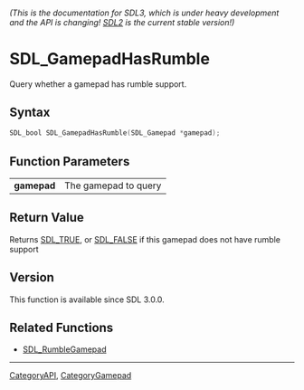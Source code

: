 ###### (This is the documentation for SDL3, which is under heavy development and the API is changing! [SDL2](https://wiki.libsdl.org/SDL2/) is the current stable version!)
# SDL_GamepadHasRumble

Query whether a gamepad has rumble support.

## Syntax

```c
SDL_bool SDL_GamepadHasRumble(SDL_Gamepad *gamepad);

```

## Function Parameters

|                 |                      |
| --------------- | -------------------- |
| **gamepad**     | The gamepad to query |

## Return Value

Returns [SDL_TRUE](SDL_TRUE), or [SDL_FALSE](SDL_FALSE) if this gamepad
does not have rumble support

## Version

This function is available since SDL 3.0.0.

## Related Functions

* [SDL_RumbleGamepad](SDL_RumbleGamepad)

----
[CategoryAPI](CategoryAPI), [CategoryGamepad](CategoryGamepad)


